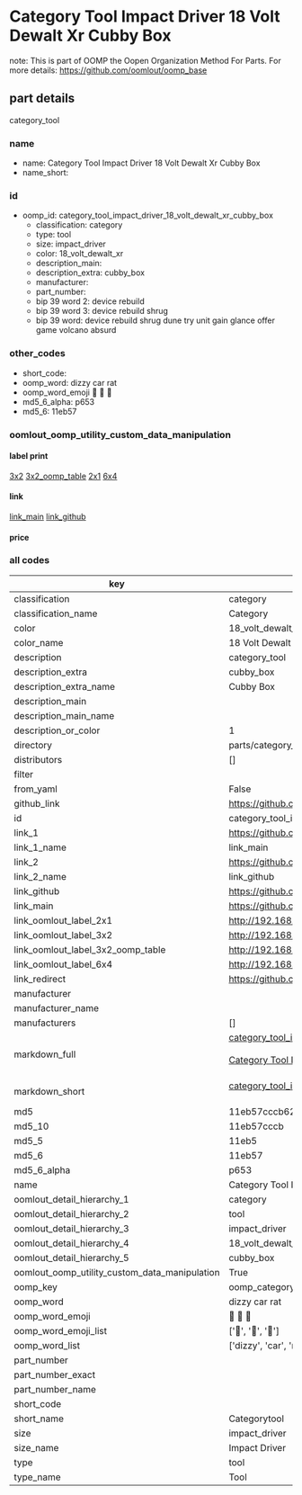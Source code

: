 # Category Tool Impact Driver 18 Volt Dewalt Xr Cubby Box  

note: This is part of OOMP the Oopen Organization Method For Parts. For more details: https://github.com/oomlout/oomp_base

##  part details
  



category_tool



### name
* name: Category Tool Impact Driver 18 Volt Dewalt Xr Cubby Box
* name_short: 
### id
* oomp_id: category_tool_impact_driver_18_volt_dewalt_xr_cubby_box
  * classification: category
  * type: tool
  * size: impact_driver
  * color: 18_volt_dewalt_xr
  * description_main: 
  * description_extra: cubby_box
  * manufacturer: 
  * part_number: 
  * bip 39 word 2: device rebuild
  * bip 39 word 3: device rebuild shrug
  * bip 39 word: device rebuild shrug dune try unit gain glance offer game volcano absurd

### other_codes
* short_code: 
* oomp_word: dizzy car rat
* oomp_word_emoji :dizzy: :car: :rat:
* md5_6_alpha: p653
* md5_6: 11eb57






### oomlout_oomp_utility_custom_data_manipulation
#### label print
[3x2](http://192.168.1.245:1112/?label=oomp%20p653)
[3x2_oomp_table](http://192.168.1.108:1112/?label=oomp%20p653)
[2x1](http://192.168.1.242:1112/?label=oomp%20p653)
[6x4](http://192.168.1.55:1112/?label=oomp%20p653)    

#### link

[link_main](https://github.com/oomlout/oomlout_oomp_version_1_messy/tree/main/parts/category_tool_impact_driver_18_volt_dewalt_xr_cubby_box) [link_github](https://github.com/oomlout/oomlout_oomp_version_1_messy/tree/main/parts/category_tool_impact_driver_18_volt_dewalt_xr_cubby_box)                             

#### price







### all codes 
| key | value |  
| --- | --- |  
| classification | category |  
| classification_name | Category |  
| color | 18_volt_dewalt_xr |  
| color_name | 18 Volt Dewalt Xr |  
| description | category_tool |  
| description_extra | cubby_box |  
| description_extra_name | Cubby Box |  
| description_main |  |  
| description_main_name |  |  
| description_or_color | 1  |  
| directory | parts/category_tool_impact_driver_18_volt_dewalt_xr_cubby_box |  
| distributors | [] |  
| filter |  |  
| from_yaml | False |  
| github_link | https://github.com/oomlout/oomlout_oomp_part_src/tree/main/parts/category_tool_impact_driver_18_volt_dewalt_xr_cubby_box |  
| id | category_tool_impact_driver_18_volt_dewalt_xr_cubby_box |  
| link_1 | https://github.com/oomlout/oomlout_oomp_version_1_messy/tree/main/parts/category_tool_impact_driver_18_volt_dewalt_xr_cubby_box |  
| link_1_name | link_main |  
| link_2 | https://github.com/oomlout/oomlout_oomp_version_1_messy/tree/main/parts/category_tool_impact_driver_18_volt_dewalt_xr_cubby_box |  
| link_2_name | link_github |  
| link_github | https://github.com/oomlout/oomlout_oomp_version_1_messy/tree/main/parts/category_tool_impact_driver_18_volt_dewalt_xr_cubby_box |  
| link_main | https://github.com/oomlout/oomlout_oomp_version_1_messy/tree/main/parts/category_tool_impact_driver_18_volt_dewalt_xr_cubby_box |  
| link_oomlout_label_2x1 | http://192.168.1.242:1112/?label=oomp%20p653 |  
| link_oomlout_label_3x2 | http://192.168.1.245:1112/?label=oomp%20p653 |  
| link_oomlout_label_3x2_oomp_table | http://192.168.1.108:1112/?label=oomp%20p653 |  
| link_oomlout_label_6x4 | http://192.168.1.55:1112/?label=oomp%20p653 |  
| link_redirect | https://github.com/oomlout/oomlout_oomp_version_1_messy/tree/main/parts/category_tool_impact_driver_18_volt_dewalt_xr_cubby_box |  
| manufacturer |  |  
| manufacturer_name |  |  
| manufacturers | [] |  
| markdown_full | [category_tool_impact_driver_18_volt_dewalt_xr_cubby_box](none)<br>[](none)<br>[Category Tool Impact Driver 18 Volt Dewalt Xr Cubby Box](none)<br><br> |  
| markdown_short | [category_tool_impact_driver_18_volt_dewalt_xr_cubby_box](none)<br><br> |  
| md5 | 11eb57cccb62abdbb6f4f4418eacd1e5 |  
| md5_10 | 11eb57cccb |  
| md5_5 | 11eb5 |  
| md5_6 | 11eb57 |  
| md5_6_alpha | p653 |  
| name | Category Tool Impact Driver 18 Volt Dewalt Xr Cubby Box |  
| oomlout_detail_hierarchy_1 | category |  
| oomlout_detail_hierarchy_2 | tool |  
| oomlout_detail_hierarchy_3 | impact_driver |  
| oomlout_detail_hierarchy_4 | 18_volt_dewalt_xr |  
| oomlout_detail_hierarchy_5 | cubby_box |  
| oomlout_oomp_utility_custom_data_manipulation | True |  
| oomp_key | oomp_category_tool_impact_driver_18_volt_dewalt_xr_cubby_box |  
| oomp_word | dizzy car rat |  
| oomp_word_emoji | :dizzy: :car: :rat: |  
| oomp_word_emoji_list | [':dizzy:', ':car:', ':rat:'] |  
| oomp_word_list | ['dizzy', 'car', 'rat'] |  
| part_number |  |  
| part_number_exact |  |  
| part_number_name |  |  
| short_code |  |  
| short_name | Categorytool |  
| size | impact_driver |  
| size_name | Impact Driver |  
| type | tool |  
| type_name | Tool |  
